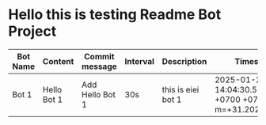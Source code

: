 # Hello this is testing Readme Bot Project

| Bot Name | Content | Commit message | Interval | Description | Timestamp
|-|-|-|-|-|-
|Bot 1|Hello Bot 1|Add Hello Bot 1|30s|this is eiei bot 1|2025-01-25 14:04:30.514561375 +0700 +07 m=+31.202406751
